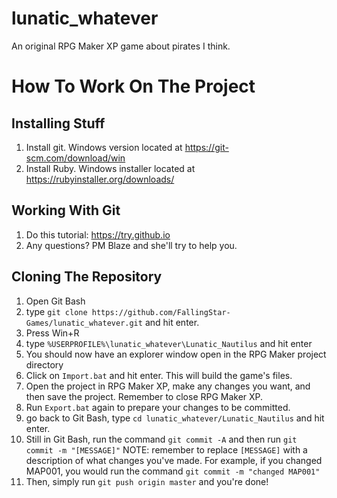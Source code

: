 # lunatic_whatever
An original RPG Maker XP game about pirates I think.

# How To Work On The Project

## Installing Stuff
1. Install git. Windows version located at https://git-scm.com/download/win
2. Install Ruby. Windows installer located at https://rubyinstaller.org/downloads/

## Working With Git
1. Do this tutorial: https://try.github.io
2. Any questions? PM Blaze and she'll try to help you.

## Cloning The Repository
1. Open Git Bash
2. type `git clone https://github.com/FallingStar-Games/lunatic_whatever.git` and hit enter.
3. Press Win+R
4. type `%USERPROFILE%\lunatic_whatever\Lunatic_Nautilus` and hit enter
5. You should now have an explorer window open in the RPG Maker project directory
6. Click on `Import.bat` and hit enter. This will build the game's files.
7. Open the project in RPG Maker XP, make any changes you want, and then save the project. Remember to close RPG Maker XP.
8. Run `Export.bat` again to prepare your changes to be committed.
9. go back to Git Bash, type `cd lunatic_whatever/Lunatic_Nautilus` and hit enter.
10. Still in Git Bash, run the command `git commit -A` and then run `git commit -m "[MESSAGE]"` NOTE: remember to replace `[MESSAGE]` with a description of what changes you've made. For example, if you changed MAP001, you would run the command `git commit -m "changed MAP001"`
11. Then, simply run `git push origin master` and you're done!
